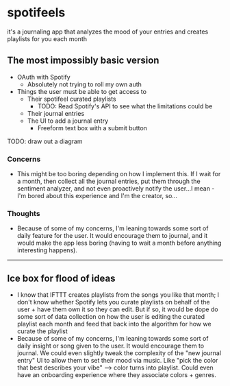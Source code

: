 # spotifeels

it's a journaling app that analyzes the mood of your entries and creates playlists for you each month

## The most impossibly basic version

* OAuth with Spotify
  * Absolutely not trying to roll my own auth
* Things the user must be able to get access to
  * Their spotifeel curated playlists
    * TODO: Read Spotify's API to see what the limitations could be
  * Their journal entries
  * The UI to add a journal entry
    * Freeform text box with a submit button

TODO: draw out a diagram

### Concerns
* This might be too boring depending on how I implement this. If I wait for a month, then collect all the journal entries, put them through the sentiment analyzer, and not even proactively notify the user...I mean - I'm bored about this experience and I'm the creator, so...

### Thoughts
* Because of some of my concerns, I'm leaning towards some sort of daily feature for the user. It would encourage them to journal, and it would make the app less boring (having to wait a month before anything interesting happens).

----

## Ice box for flood of ideas

* I know that IFTTT creates playlists from the songs you like that month; I don't know whether Spotify lets you curate playlists on behalf of the user + have them own it so they can edit. But if so, it would be dope do some sort of data collection on how the user is editing the curated playlist each month and feed that back into the algorithm for how we curate the playlist
* Because of some of my concerns, I'm leaning towards some sort of daily insight or song given to the user. It would encourage them to journal. We could even slightly tweak the complexity of the "new journal entry" UI to allow them to set their mood via music. Like "pick the color that best describes your vibe" --> color turns into playlist. Could even have an onboarding experience where they associate colors + genres.